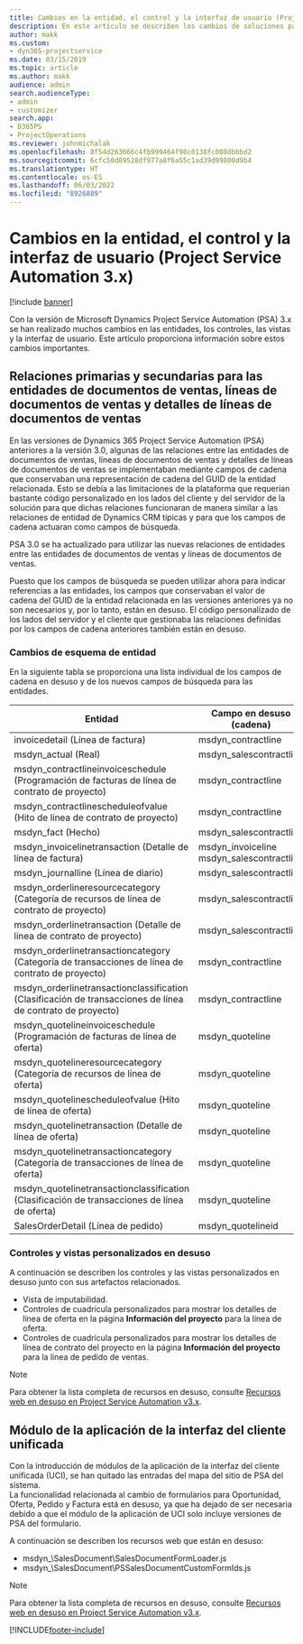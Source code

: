 ```yaml
---
title: Cambios en la entidad, el control y la interfaz de usuario (Project Service Automation 3.x)
description: En este artículo se describen los cambios de soluciones para Microsoft Dynamics Project Service Automation 3.x.
author: makk
ms.custom:
- dyn365-projectservice
ms.date: 03/15/2019
ms.topic: article
ms.author: makk
audience: admin
search.audienceType:
- admin
- customizer
search.app:
- D365PS
- ProjectOperations
ms.reviewer: johnmichalak
ms.openlocfilehash: 8f54d263666c4fb999464f98c0138fc008dbbbd2
ms.sourcegitcommit: 6cfc50d89528df977a8f6a55c1ad39d99800d9b4
ms.translationtype: HT
ms.contentlocale: es-ES
ms.lasthandoff: 06/03/2022
ms.locfileid: "8926889"
---
```

# <a name="entity-control-and-user-interface-changes-project-service-automation-3x"></a>Cambios en la entidad, el control y la interfaz de usuario (Project Service Automation 3.x)

[!include [banner](../../includes/psa-now-project-operations.md)]


Con la versión de Microsoft Dynamics Project Service Automation (PSA) 3.x se han realizado muchos cambios en las entidades, los controles, las vistas y la interfaz de usuario. Este artículo proporciona información sobre estos cambios importantes.

## <a name="parent-child-relationships-for-sales-document-sales-document-line-sales-document-line-detail-entities"></a>Relaciones primarias y secundarias para las entidades de documentos de ventas, líneas de documentos de ventas y detalles de líneas de documentos de ventas
En las versiones de Dynamics 365 Project Service Automation (PSA) anteriores a la versión 3.0, algunas de las relaciones entre las entidades de documentos de ventas, líneas de documentos de ventas y detalles de líneas de documentos de ventas se implementaban mediante campos de cadena que conservaban una representación de cadena del GUID de la entidad relacionada. Esto se debía a las limitaciones de la plataforma que requerían bastante código personalizado en los lados del cliente y del servidor de la solución para que dichas relaciones funcionaran de manera similar a las relaciones de entidad de Dynamics CRM típicas y para que los campos de cadena actuaran como campos de búsqueda.

PSA 3.0 se ha actualizado para utilizar las nuevas relaciones de entidades entre las entidades de documentos de ventas y líneas de documentos de ventas.

Puesto que los campos de búsqueda se pueden utilizar ahora para indicar referencias a las entidades, los campos que conservaban el valor de cadena del GUID de la entidad relacionada en las versiones anteriores ya no son necesarios y, por lo tanto, están en desuso. El código personalizado de los lados del servidor y el cliente que gestionaba las relaciones definidas por los campos de cadena anteriores también están en desuso.

### <a name="entity-schema-changes"></a>Cambios de esquema de entidad
En la siguiente tabla se proporciona una lista individual de los campos de cadena en desuso y de los nuevos campos de búsqueda para las entidades. 

 Entidad |   Campo en desuso (cadena) | Campo nuevo (búsqueda)
--- | --- | ---
invoicedetail (Línea de factura) |  msdyn_contractline |    msdyn_contractlineid
msdyn_actual (Real) | msdyn_salescontractline |   msdyn_salescontractlineid
msdyn_contractlineinvoiceschedule (Programación de facturas de línea de contrato de proyecto) |    msdyn_contractline |    msdyn_contractlineid
msdyn_contractlinescheduleofvalue (Hito de línea de contrato de proyecto) |   msdyn_contractline |    msdyn_contractlineid
msdyn_fact (Hecho) | msdyn_salescontractline |   msdyn_salescontractlineid
msdyn_invoicelinetransaction (Detalle de línea de factura) | msdyn_invoiceline <br> msdyn_salescontractline | msdyn_invoicelineid <br> msdyn_salescontractlineid
msdyn_journalline (Línea de diario) |  msdyn_salescontractline |   msdyn_salescontractlineid
msdyn_orderlineresourcecategory (Categoría de recursos de línea de contrato de proyecto) | msdyn_salescontractline |   msdyn_contractlineid
msdyn_orderlinetransaction (Detalle de línea de contrato de proyecto) | msdyn_salescontractline |   msdyn_salescontractlineid
msdyn_orderlinetransactioncategory (Categoría de transacciones de línea de contrato de proyecto) |   msdyn_contractline |    msdyn_contractlineid
msdyn_orderlinetransactionclassification (Clasificación de transacciones de línea de contrato de proyecto) |   msdyn_contractline |    msdyn_contractlineid
msdyn_quotelineinvoiceschedule (Programación de facturas de línea de oferta) |  msdyn_quoteline |   msdyn_quotelineid
msdyn_quotelineresourcecategory (Categoría de recursos de línea de oferta) |    msdyn_quoteline |   msdyn_quotelineid
msdyn_quotelinescheduleofvalue (Hito de línea de oferta) | msdyn_quoteline |   msdyn_quotelineid
msdyn_quotelinetransaction (Detalle de línea de oferta) |    msdyn_quoteline |   msdyn_quotelineid
msdyn_quotelinetransactioncategory (Categoría de transacciones de línea de oferta) |  msdyn_quoteline |   msdyn_quotelineid
msdyn_quotelinetransactionclassification (Clasificación de transacciones de línea de oferta) |  msdyn_quoteline |   msdyn_quotelineid
SalesOrderDetail (Línea de pedido) | msdyn_quotelineid | msdyn_quoteline 

### <a name="deprecated-custom-views-and-controls"></a>Controles y vistas personalizados en desuso
A continuación se describen los controles y las vistas personalizados en desuso junto con sus artefactos relacionados.

- Vista de imputabilidad.
- Controles de cuadrícula personalizados para mostrar los detalles de línea de oferta en la página **Información del proyecto** para la línea de oferta.
- Controles de cuadrícula personalizados para mostrar los detalles de línea de contrato del proyecto en la página **Información del proyecto** para la línea de pedido de ventas.

> [!NOTE]
> Para obtener la lista completa de recursos en desuso, consulte [Recursos web en desuso en Project Service Automation v3.x](../developer-guides/web-resources-deprecated-v3.x.md).

## <a name="unified-client-interface-app-module"></a>Módulo de la aplicación de la interfaz del cliente unificada
Con la introducción de módulos de la aplicación de la interfaz del cliente unificada (UCI), se han quitado las entradas del mapa del sitio de PSA del sistema.  
La funcionalidad relacionada al cambio de formularios para Oportunidad, Oferta, Pedido y Factura está en desuso, ya que ha dejado de ser necesaria debido a que el módulo de la aplicación de UCI solo incluye versiones de PSA del formulario.  

A continuación se describen los recursos web que están en desuso:

- msdyn_\SalesDocument\SalesDocumentFormLoader.js
- msdyn_\SalesDocument\PSSalesDocumentCustomFormIds.js

> [!NOTE]
> Para obtener la lista completa de recursos en desuso, consulte [Recursos web en desuso en Project Service Automation v3.x](../developer-guides/web-resources-deprecated-v3.x.md).




[!INCLUDE[footer-include](../../includes/footer-banner.md)]
